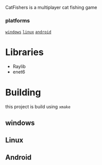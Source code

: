 CatFishers is a multiplayer cat fishing game

### platforms
  [`windows`](#build-windows)
  [`linux`](#build-linux)
  [`android`](#build-android)

# Libraries
- Raylib
- enet6

# Building
this project is build using `xmake`

<a id="build-windows"></a>
## windows

<a id="build-linux"></a>
## Linux

<a id="build-android"></a>
## Android

